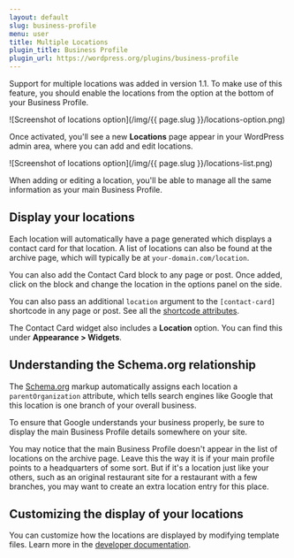 ```yaml
---
layout: default
slug: business-profile
menu: user
title: Multiple Locations
plugin_title: Business Profile
plugin_url: https://wordpress.org/plugins/business-profile
---
```

Support for multiple locations was added in version 1.1. To make use of this feature, you should enable the locations from the option at the bottom of your Business Profile.

![Screenshot of locations option](/img/{{ page.slug }}/locations-option.png)

Once activated, you'll see a new **Locations** page appear in your WordPress admin area, where you can add and edit locations.

![Screenshot of locations option](/img/{{ page.slug }}/locations-list.png)

When adding or editing a location, you'll be able to manage all the same information as your main Business Profile.

## Display your locations

Each location will automatically have a page generated which displays a contact card for that location. A list of locations can also be found at the archive page, which will typically be at `your-domain.com/location`.

You can also add the Contact Card block to any page or post. Once added, click on the block and change the location in the options panel on the side.

You can also pass an additional `location` argument to the `[contact-card]` shortcode in any page or post. See all the [shortcode attributes](../faq#shortcode).

The Contact Card widget also includes a **Location** option. You can find this under **Appearance > Widgets**.

## Understanding the Schema.org relationship

The [Schema.org](http://schema.org) markup automatically assigns each location a `parentOrganization` attribute, which tells search engines like Google that this location is one branch of your overall business.

To ensure that Google understands your business properly, be sure to display the main Business Profile details somewhere on your site.

You may notice that the main Business Profile doesn't appear in the list of locations on the archive page. Leave this the way it is if your main profile points to a headquarters of some sort. But if it's a location just like your others, such as an original restaurant site for a restaurant with a few branches, you may want to create an extra location entry for this place.

## Customizing the display of your locations

You can customize how the locations are displayed by modifying template files. Learn more in the [developer documentation](../../developer).
